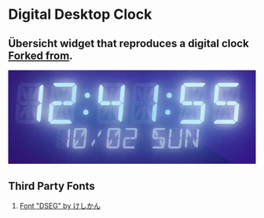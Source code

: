 # Digital Desktop Clock
## Übersicht widget that reproduces a digital clock [Forked from](https://github.com/alonidel/digitaldesktopclock).

![Demo](screenshot.gif)

## Third Party Fonts
 1. [Font "DSEG" by けしかん](https://github.com/keshikan/DSEG)
